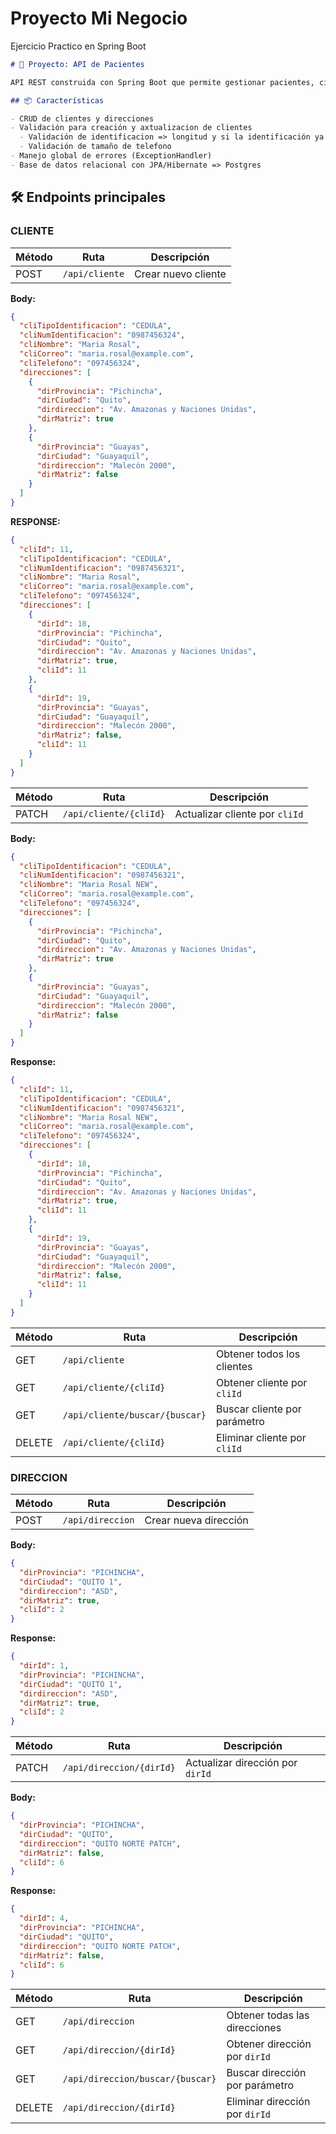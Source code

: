# Proyecto Mi Negocio

Ejercicio Practico en Spring Boot

```markdown
# 📌 Proyecto: API de Pacientes

API REST construida con Spring Boot que permite gestionar pacientes, citas médicas y profesionales de salud.

## 📦 Características

- CRUD de clientes y direcciones
- Validación para creación y axtualizacion de clientes
  - Validación de identificacion => longitud y si la identificación ya existe
  - Validación de tamaño de telefono
- Manejo global de errores (ExceptionHandler)
- Base de datos relacional con JPA/Hibernate => Postgres
```

## 🛠 Endpoints principales

### CLIENTE

| Método | Ruta           | Descripción         |
| ------ | -------------- | ------------------- |
| POST   | `/api/cliente` | Crear nuevo cliente |

**Body:**

```json
{
  "cliTipoIdentificacion": "CEDULA",
  "cliNumIdentificacion": "0987456324",
  "cliNombre": "Maria Rosal",
  "cliCorreo": "maria.rosal@example.com",
  "cliTelefono": "097456324",
  "direcciones": [
    {
      "dirProvincia": "Pichincha",
      "dirCiudad": "Quito",
      "dirdireccion": "Av. Amazonas y Naciones Unidas",
      "dirMatriz": true
    },
    {
      "dirProvincia": "Guayas",
      "dirCiudad": "Guayaquil",
      "dirdireccion": "Malecón 2000",
      "dirMatriz": false
    }
  ]
}
```

**RESPONSE:**

```json
{
  "cliId": 11,
  "cliTipoIdentificacion": "CEDULA",
  "cliNumIdentificacion": "0987456321",
  "cliNombre": "Maria Rosal",
  "cliCorreo": "maria.rosal@example.com",
  "cliTelefono": "097456324",
  "direcciones": [
    {
      "dirId": 18,
      "dirProvincia": "Pichincha",
      "dirCiudad": "Quito",
      "dirdireccion": "Av. Amazonas y Naciones Unidas",
      "dirMatriz": true,
      "cliId": 11
    },
    {
      "dirId": 19,
      "dirProvincia": "Guayas",
      "dirCiudad": "Guayaquil",
      "dirdireccion": "Malecón 2000",
      "dirMatriz": false,
      "cliId": 11
    }
  ]
}
```

| Método | Ruta                   | Descripción                    |
| ------ | ---------------------- | ------------------------------ |
| PATCH  | `/api/cliente/{cliId}` | Actualizar cliente por `cliId` |

**Body:**

```json
{
  "cliTipoIdentificacion": "CEDULA",
  "cliNumIdentificacion": "0987456321",
  "cliNombre": "Maria Rosal NEW",
  "cliCorreo": "maria.rosal@example.com",
  "cliTelefono": "097456324",
  "direcciones": [
    {
      "dirProvincia": "Pichincha",
      "dirCiudad": "Quito",
      "dirdireccion": "Av. Amazonas y Naciones Unidas",
      "dirMatriz": true
    },
    {
      "dirProvincia": "Guayas",
      "dirCiudad": "Guayaquil",
      "dirdireccion": "Malecón 2000",
      "dirMatriz": false
    }
  ]
}
```

**Response:**

```json
{
  "cliId": 11,
  "cliTipoIdentificacion": "CEDULA",
  "cliNumIdentificacion": "0987456321",
  "cliNombre": "Maria Rosal NEW",
  "cliCorreo": "maria.rosal@example.com",
  "cliTelefono": "097456324",
  "direcciones": [
    {
      "dirId": 18,
      "dirProvincia": "Pichincha",
      "dirCiudad": "Quito",
      "dirdireccion": "Av. Amazonas y Naciones Unidas",
      "dirMatriz": true,
      "cliId": 11
    },
    {
      "dirId": 19,
      "dirProvincia": "Guayas",
      "dirCiudad": "Guayaquil",
      "dirdireccion": "Malecón 2000",
      "dirMatriz": false,
      "cliId": 11
    }
  ]
}
```

| Método | Ruta                           | Descripción                  |
| ------ | ------------------------------ | ---------------------------- |
| GET    | `/api/cliente`                 | Obtener todos los clientes   |
| GET    | `/api/cliente/{cliId}`         | Obtener cliente por `cliId`  |
| GET    | `/api/cliente/buscar/{buscar}` | Buscar cliente por parámetro |
| DELETE | `/api/cliente/{cliId}`         | Eliminar cliente por `cliId` |

### DIRECCION

| Método | Ruta             | Descripción           |
| ------ | ---------------- | --------------------- |
| POST   | `/api/direccion` | Crear nueva dirección |

**Body:**

```json
{
  "dirProvincia": "PICHINCHA",
  "dirCiudad": "QUITO 1",
  "dirdireccion": "ASD",
  "dirMatriz": true,
  "cliId": 2
}
```

**Response:**

```json
{
  "dirId": 1,
  "dirProvincia": "PICHINCHA",
  "dirCiudad": "QUITO 1",
  "dirdireccion": "ASD",
  "dirMatriz": true,
  "cliId": 2
}
```

| Método | Ruta                     | Descripción                      |
| ------ | ------------------------ | -------------------------------- |
| PATCH  | `/api/direccion/{dirId}` | Actualizar dirección por `dirId` |

**Body:**

```json
{
  "dirProvincia": "PICHINCHA",
  "dirCiudad": "QUITO",
  "dirdireccion": "QUITO NORTE PATCH",
  "dirMatriz": false,
  "cliId": 6
}
```

**Response:**

```json
{
  "dirId": 4,
  "dirProvincia": "PICHINCHA",
  "dirCiudad": "QUITO",
  "dirdireccion": "QUITO NORTE PATCH",
  "dirMatriz": false,
  "cliId": 6
}
```

| Método | Ruta                             | Descripción                    |
| ------ | -------------------------------- | ------------------------------ |
| GET    | `/api/direccion`                 | Obtener todas las direcciones  |
| GET    | `/api/direccion/{dirId}`         | Obtener dirección por `dirId`  |
| GET    | `/api/direccion/buscar/{buscar}` | Buscar dirección por parámetro |
| DELETE | `/api/direccion/{dirId}`         | Eliminar dirección por `dirId` |

```

```
